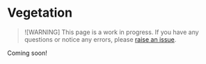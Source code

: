 # Vegetation

> ![WARNING]
> This page is a work in progress. If you have any questions or notice any errors, please [raise an issue](https://github.com/TUM-PIK-ESM/Terra.jl/issues).

Coming soon!
